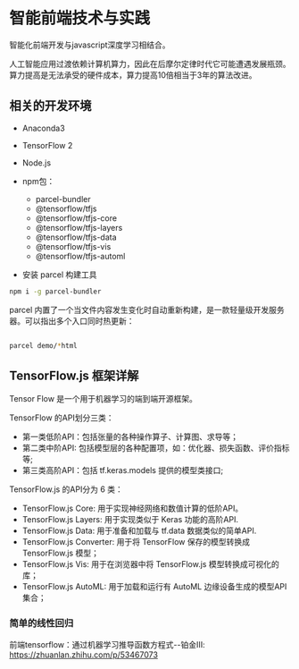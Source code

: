 # 智能前端技术与实践

智能化前端开发与javascript深度学习相结合。

人工智能应用过渡依赖计算机算力，因此在后摩尔定律时代它可能遭遇发展瓶颈。算力提高是无法承受的硬件成本，算力提高10倍相当于3年的算法改进。

## 相关的开发环境

- Anaconda3
- TensorFlow 2
- Node.js
- npm包：
  - parcel-bundler 
  - @tensorflow/tfjs
  - @tensorflow/tfjs-core
  - @tensorflow/tfjs-layers
  - @tensorflow/tfjs-data
  - @tensorflow/tfjs-vis
  - @tensorflow/tfjs-automl

- 安装 parcel 构建工具

```sh
npm i -g parcel-bundler
```

parcel 内置了一个当文件内容发生变化时自动重新构建，是一款轻量级开发服务器。可以指出多个入口同时热更新：

```sh

parcel demo/*html

```

## TensorFlow.js 框架详解

Tensor Flow 是一个用于机器学习的端到端开源框架。

TensorFlow 的API划分三类：

- 第一类低阶API：包括张量的各种操作算子、计算图、求导等；
- 第二类中阶API: 包括模型层的各种配置项，如：优化器、损失函数、评价指标等;
- 第三类高阶API：包括 tf.keras.models 提供的模型类接口;

TensorFlow.js 的API分为 6 类：

- TensorFlow.js Core: 用于实现神经网络和数值计算的低阶API。
- TensorFlow.js Layers: 用于实现类似于 Keras 功能的高阶API.
- TensorFlow.js Data: 用于准备和加载与 tf.data 数据类似的简单API.
- TensorFlow.js Converter: 用于将 TensorFlow 保存的模型转换成 TensorFlow.js 模型；
- TensorFlow.js Vis: 用于在浏览器中将 TensorFlow.js 模型转换成可视化的库；
- TensorFlow.js AutoML: 用于加载和运行有 AutoML 边缘设备生成的模型API集合；

### 简单的线性回归





前端tensorflow：通过机器学习推导函数方程式--铂金Ⅲ: <https://zhuanlan.zhihu.com/p/53467073>